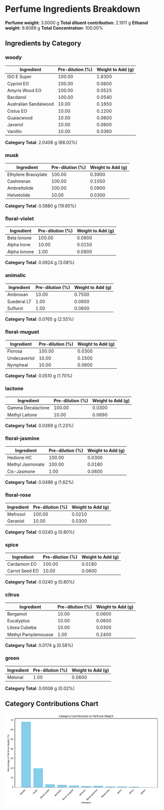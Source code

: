 # Perfume Ingredients Breakdown
**Perfume weight**: 3.0000 g
**Total diluent contribution**: 2.1911 g
**Ethanol weight**: 9.8089 g
**Total Concentration**: 100.00%

## Ingredients by Category
### woody
| **Ingredient** | **Pre-dilution (%)** | **Weight to Add (g)** |
|----------------|----------------------|-----------------------|
| ISO E Super | 100.00 | 1.8300 |
| Cypriol EO | 100.00 | 0.0600 |
| Amyris Wood EO | 100.00 | 0.0525 |
| Bacdanol | 100.00 | 0.0540 |
| Australian Sandalwood | 10.00 | 0.1650 |
| Cistus EO | 10.00 | 0.1200 |
| Guaiacwood | 10.00 | 0.0600 |
| Javanol | 10.00 | 0.0600 |
| Vanillin | 10.00 | 0.0360 |
**Category Total**: 2.0406 g (68.02%)

### musk
| **Ingredient** | **Pre-dilution (%)** | **Weight to Add (g)** |
|----------------|----------------------|-----------------------|
| Ethylene Brassylate | 100.00 | 0.3900 |
| Cashmeran | 100.00 | 0.1050 |
| Ambrettolide | 100.00 | 0.0900 |
| Helvetolide | 10.00 | 0.0300 |
**Category Total**: 0.5880 g (19.60%)

### floral-violet
| **Ingredient** | **Pre-dilution (%)** | **Weight to Add (g)** |
|----------------|----------------------|-----------------------|
| Beta Ionone | 100.00 | 0.0900 |
| Alpha Irone | 10.00 | 0.0150 |
| Alpha Ionone | 1.00 | 0.0900 |
**Category Total**: 0.0924 g (3.08%)

### animalic
| **Ingredient** | **Pre-dilution (%)** | **Weight to Add (g)** |
|----------------|----------------------|-----------------------|
| Ambroxan | 10.00 | 0.7500 |
| Suederal LT | 1.00 | 0.0900 |
| Sulfurol | 1.00 | 0.0600 |
**Category Total**: 0.0765 g (2.55%)

### floral-muguet
| **Ingredient** | **Pre-dilution (%)** | **Weight to Add (g)** |
|----------------|----------------------|-----------------------|
| Florosa | 100.00 | 0.0300 |
| Undecavertol | 10.00 | 0.1500 |
| Nympheal | 10.00 | 0.0600 |
**Category Total**: 0.0510 g (1.70%)

### lactone
| **Ingredient** | **Pre-dilution (%)** | **Weight to Add (g)** |
|----------------|----------------------|-----------------------|
| Gamma Decalactone | 100.00 | 0.0300 |
| Methyl Laitone | 10.00 | 0.0690 |
**Category Total**: 0.0369 g (1.23%)

### floral-jasmine
| **Ingredient** | **Pre-dilution (%)** | **Weight to Add (g)** |
|----------------|----------------------|-----------------------|
| Hedione HC | 100.00 | 0.0300 |
| Methyl Jasmonate | 100.00 | 0.0180 |
| Cis-Jasmone | 1.00 | 0.0600 |
**Category Total**: 0.0486 g (1.62%)

### floral-rose
| **Ingredient** | **Pre-dilution (%)** | **Weight to Add (g)** |
|----------------|----------------------|-----------------------|
| Mefrosol | 100.00 | 0.0210 |
| Geraniol | 10.00 | 0.0300 |
**Category Total**: 0.0240 g (0.80%)

### spice
| **Ingredient** | **Pre-dilution (%)** | **Weight to Add (g)** |
|----------------|----------------------|-----------------------|
| Cardamom EO | 100.00 | 0.0180 |
| Carrot Seed EO | 10.00 | 0.0600 |
**Category Total**: 0.0240 g (0.80%)

### citrus
| **Ingredient** | **Pre-dilution (%)** | **Weight to Add (g)** |
|----------------|----------------------|-----------------------|
| Bergamot | 10.00 | 0.0600 |
| Eucalyptus | 10.00 | 0.0600 |
| Litsea Cubeba | 10.00 | 0.0300 |
| Methyl Pamplemousse | 1.00 | 0.2400 |
**Category Total**: 0.0174 g (0.58%)

### green
| **Ingredient** | **Pre-dilution (%)** | **Weight to Add (g)** |
|----------------|----------------------|-----------------------|
| Melonal | 1.00 | 0.0600 |
**Category Total**: 0.0006 g (0.02%)

## Category Contributions Chart
![Category Contributions](testv2.png)
